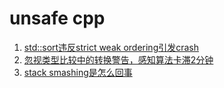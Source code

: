 # unsafe cpp

1. [std::sort违反strict weak ordering引发crash](strict-weak-order_std-sort/README.md)
2. [忽视类型比较中的转换警告，感知算法卡滞2分钟](type-conversion-rank_for-loop/README.md)
3. [stack smashing是怎么回事](stack-smashing/RADME.md)